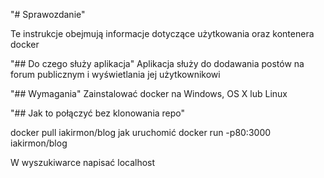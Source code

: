 "# Sprawozdanie" 

Te instrukcje obejmują informacje dotyczące użytkowania oraz kontenera docker

"## Do czego służy aplikacja"
Aplikacja służy do dodawania postów na forum publicznym i wyświetlania jej użytkownikowi

"## Wymagania"
Zainstalować docker na Windows, OS X lub Linux

"## Jak to połączyć bez klonowania repo"

docker pull iakirmon/blog
jak uruchomić
docker run -p80:3000 iakirmon/blog

W wyszukiwarce napisać localhost

